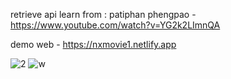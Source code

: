 retrieve api learn from : patiphan phengpao - https://www.youtube.com/watch?v=YG2k2LImnQA

demo web - https://nxmovie1.netlify.app


![2](https://github.com/nxbitakinema/MOVIE-API-REACT-REDUX/assets/93174599/551af194-7843-4b6a-b293-d41d3a5b5c18)
![w](https://github.com/nxbitakinema/MOVIE-API-REACT-REDUX/assets/93174599/57ab9de6-70d4-4e4d-88c2-e5f11ea79617)

